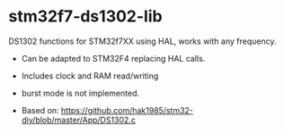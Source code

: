 # stm32f7-ds1302-lib
DS1302 functions for STM32f7XX using HAL, works with any frequency.
* Can be adapted to STM32F4 replacing HAL calls.
* Includes clock and RAM read/writing
* burst mode is not implemented.

* Based on: https://github.com/hak1985/stm32-diy/blob/master/App/DS1302.c
